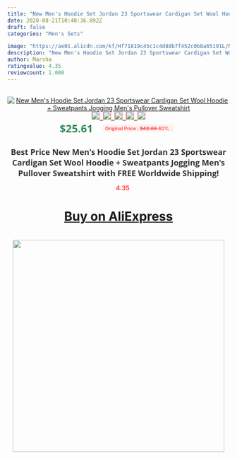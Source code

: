 ```yaml
---
title: "New Men's Hoodie Set Jordan 23 Sportswear Cardigan Set Wool Hoodie + Sweatpants Jogging Men's Pullover Sweatshirt"
date: 2020-08-21T10:40:36.892Z
draft: false
categories: "Men's Sets"

image: "https://ae01.alicdn.com/kf/Hf71819c45c1c4d88b7f452c0b8a65191L/New-Men-s-Hoodie-Set-Jordan-23-Sportswear-Cardigan-Set-Wool-Hoodie-Sweatpants-Jogging-Men-s.jpg"
description: "New Men's Hoodie Set Jordan 23 Sportswear Cardigan Set Wool Hoodie + Sweatpants Jogging Men's Pullover Sweatshirt"
author: Marsha
ratingvalue: 4.35
reviewcount: 1.000
---
```

<br>
<div style="text-align: center;">
<a href="https://s.click.aliexpress.com/e/_9gbT4v" target="_blank" rel="nofollow noopener noreferrer"><img alt="New Men's Hoodie Set Jordan 23 Sportswear Cardigan Set Wool Hoodie + Sweatpants Jogging Men's Pullover Sweatshirt" class="magnifier-image" src="https://ae01.alicdn.com/kf/Hf71819c45c1c4d88b7f452c0b8a65191L/New-Men-s-Hoodie-Set-Jordan-23-Sportswear-Cardigan-Set-Wool-Hoodie-Sweatpants-Jogging-Men-s.jpg_640x640.jpg">
<br>
<img style="border:1px solid salmon" src="https://ae01.alicdn.com/kf/Hf71819c45c1c4d88b7f452c0b8a65191L/New-Men-s-Hoodie-Set-Jordan-23-Sportswear-Cardigan-Set-Wool-Hoodie-Sweatpants-Jogging-Men-s.jpg_120x120.jpg">&nbsp;&nbsp;<img style="border:1px solid salmon" src="https://ae01.alicdn.com/kf/H9d8a93ebbd004d2294a190b94fb41440k/New-Men-s-Hoodie-Set-Jordan-23-Sportswear-Cardigan-Set-Wool-Hoodie-Sweatpants-Jogging-Men-s.jpg_120x120.jpg">&nbsp;&nbsp;<img style="border:1px solid salmon" src="https://ae01.alicdn.com/kf/Hc9dadf48afbe4c96898c3c0c4b8930575/New-Men-s-Hoodie-Set-Jordan-23-Sportswear-Cardigan-Set-Wool-Hoodie-Sweatpants-Jogging-Men-s.jpg_120x120.jpg">&nbsp;&nbsp;<img style="border:1px solid salmon" src="https://ae01.alicdn.com/kf/H70f97af58faf414e950a97da6d165c3ae/New-Men-s-Hoodie-Set-Jordan-23-Sportswear-Cardigan-Set-Wool-Hoodie-Sweatpants-Jogging-Men-s.jpg_120x120.jpg">&nbsp;&nbsp;<img style="border:1px solid salmon" src="https://ae01.alicdn.com/kf/Hce6e53721a474b2580f2dd45063b6e20x/New-Men-s-Hoodie-Set-Jordan-23-Sportswear-Cardigan-Set-Wool-Hoodie-Sweatpants-Jogging-Men-s.jpg_120x120.jpg"></a></div><br0>
<div style="text-align: center;"><span style="background-color: white; border: 0px; box-sizing: border-box; color: seagreen; display: inline-block; font-family: &quot;open sans&quot; , &quot;arial&quot; , &quot;helvetica&quot; , sans-serif , &quot;heiti&quot;; font-size: 24px; font-stretch: inherit; font-weight: 700; line-height: inherit; margin: 0px 10px 0px 0px; padding: 0px; vertical-align: middle;">$25.61 </span>
<span style="background: rgb(255 , 241 , 241); border-radius: 3px; border: 0px; box-sizing: border-box; color: #ff4747; display: inline-block; font-family: inherit; font-size: 12px; font-stretch: inherit; font-style: inherit; font-variant: inherit; font-weight: 600; line-height: inherit; margin: 0px; padding: 2px 5px; transform: scale(0.9); vertical-align: middle;">Original Price : <b style="text-decoration: line-through;">$42.69 </b> 40%&nbsp;&nbsp;</span></div>
<h1 style="color: #333333; display: inline-block; font-family: &quot;open sans&quot; , &quot;arial&quot; , &quot;helvetica&quot; , sans-serif , &quot;heiti&quot;; font-size: 18px; font-stretch: inherit; font-weight: 700; text-align: center;">Best Price New Men's Hoodie Set Jordan 23 Sportswear Cardigan Set Wool Hoodie + Sweatpants Jogging Men's Pullover Sweatshirt with FREE Worldwide Shipping!</h1>
<div style="color: #ff4747; text-align: center;">
<img src="https://4.bp.blogspot.com/-M0ZcTcb-5uY/XleCXlxnR4I/AAAAAAAAAEc/OrjgMkXV1oMQFaCRZj5HQwOCBcu3w1FegCPcBGAYYCw/s1600/star.png" style="height: 15px;">&nbsp;<b>4.35</b></div>
<div class="button_cont" align="center"><a class="buynow_a" href="https://s.click.aliexpress.com/e/_9gbT4v" target="_blank" rel="nofollow noopener noreferrer"><H1>Buy on AliExpress</H1></a></div><br>
<div class="separator" style="clear: both; text-align: center;">
<img src="https://lh3.googleusercontent.com/-pTy5HemUv9M/XlePHvY0dAI/AAAAAAAAAE4/0nX5iRUoIWY8eMW9Dpxeirr157OZliDIgCLcBGAsYHQ/s1600/badge.gif" width="480">
</div>
